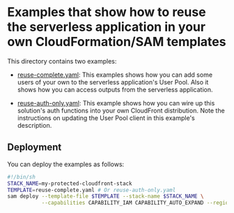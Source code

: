 # Examples that show how to reuse the serverless application in your own CloudFormation/SAM templates

This directory contains two examples:

- [reuse-complete.yaml](./reuse-complete.yaml): This examples shows how you can add some users of your own to the serverless application's User Pool. Also it shows how you can access outputs from the serverless application.

- [reuse-auth-only.yaml](./reuse-auth-only.yaml): This example shows how you can wire up this solution's auth functions into your own CloudFront distribution. Note the instructions on updating the User Pool client in this example's description.

## Deployment

You can deploy the examples as follows:

```sh
#!/bin/sh
STACK_NAME=my-protected-cloudfront-stack
TEMPLATE=reuse-complete.yaml # Or reuse-auth-only.yaml
sam deploy --template-file $TEMPLATE --stack-name $STACK_NAME \
           --capabilities CAPABILITY_IAM CAPABILITY_AUTO_EXPAND --region us-east-1

```

